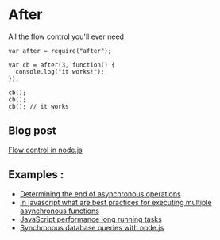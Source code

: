 # After #

All the flow control you'll ever need

    var after = require("after");

    var cb = after(3, function() {
      console.log("it works!");
    });

    cb();
    cb();
    cb(); // it works
    
## Blog post

[Flow control in node.js](http://raynos.org/blog/2/Flow-control-in-node.js)

## Examples :

 - [Determining the end of asynchronous operations](http://stackoverflow.com/questions/6852059/determining-the-end-of-asynchronous-operations-javascript/6852307#6852307)
 - [In javascript what are best practices for executing multiple asynchronous functions](http://stackoverflow.com/questions/6869872/in-javascript-what-are-best-practices-for-executing-multiple-asynchronous-functi/6870031#6870031)
 - [JavaScript performance long running tasks](http://stackoverflow.com/questions/6864397/javascript-performance-long-running-tasks/6889419#6889419)
 - [Synchronous database queries with node.js](http://stackoverflow.com/questions/6597493/synchronous-database-queries-with-node-js/6620091#6620091)